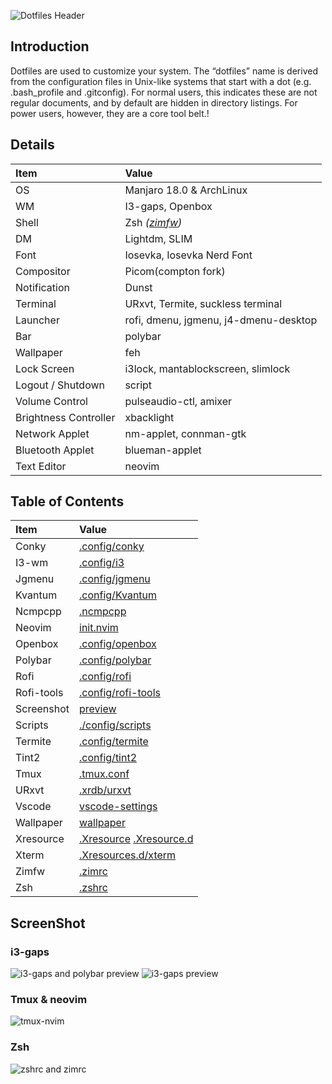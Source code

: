 ![Dotfiles Header](https://raw.githubusercontent.com/mnabila/dotfiles/master/images/header.png)

## Introduction

Dotfiles are used to customize your system. The “dotfiles” name is derived from the configuration files in Unix-like systems that start with a dot (e.g. .bash_profile and .gitconfig). For normal users, this indicates these are not regular documents, and by default are hidden in directory listings. For power users, however, they are a core tool belt.</tspan>!

## Details

| Item                  | Value                                           |
| :-------------------- | :---------------------------------------------- |
| OS                    | Manjaro 18.0 & ArchLinux                        |
| WM                    | I3-gaps, Openbox                                |
| Shell                 | Zsh _([zimfw](https://github.com/zimfw/zimfw))_ |
| DM                    | Lightdm, SLIM                                   |
| Font                  | Iosevka, Iosevka Nerd Font                      |
| Compositor            | Picom(compton fork)                             |
| Notification          | Dunst                                           |
| Terminal              | URxvt, Termite, suckless terminal               |
| Launcher              | rofi, dmenu, jgmenu, j4-dmenu-desktop           |
| Bar                   | polybar                                         |
| Wallpaper             | feh                                             |
| Lock Screen           | i3lock, mantablockscreen, slimlock              |
| Logout / Shutdown     | script                                          |
| Volume Control        | pulseaudio-ctl, amixer                          |
| Brightness Controller | xbacklight                                      |
| Network Applet        | nm-applet, connman-gtk                          |
| Bluetooth Applet      | blueman-applet                                  |
| Text Editor           | neovim                                          |

## Table of Contents

| Item       | Value                                                                                                                                                   |
| :--------- | :------------------------------------------------------------------------------------------------------------------------------------------------------ |
| Conky      | [.config/conky](https://github.com/mnabila/dotfiles/tree/master/.config/conky)                                                                          |
| I3-wm      | [.config/i3](https://github.com/mnabila/dotfiles/tree/master/.config/i3)                                                                                |
| Jgmenu     | [.config/jgmenu](https://github.com/mnabila/dotfiles/tree/master/.config/jgmenu)                                                                        |
| Kvantum    | [.config/Kvantum](https://github.com/mnabila/dotfiles/tree/master/.config/Kvantum)                                                                      |
| Ncmpcpp    | [.ncmpcpp](https://github.com/mnabila/dotfiles/tree/master/.ncmpcpp)                                                                                    |
| Neovim     | [init.nvim](https://github.com/mnabila/nvimrc)                                                                                                          |
| Openbox    | [.config/openbox](https://github.com/mnabila/dotfiles/tree/master/.config/openbox)                                                                      |
| Polybar    | [.config/polybar](https://github.com/mnabila/dotfiles/tree/master/.config/polybar)                                                                      |
| Rofi       | [.config/rofi](https://github.com/mnabila/dotfiles/tree/master/.config/rofi)                                                                            |
| Rofi-tools | [.config/rofi-tools](https://github.com/mnabila/dotfiles/tree/master/.config/rofi-tools)                                                                |
| Screenshot | [preview](https://github.com/mnabila/dotfiles/tree/master/preview)                                                                                      |
| Scripts    | [./config/scripts](https://github.com/mnabila/dotfiles/blob/master/.config/scripts)                                                                     |
| Termite    | [.config/termite](https://github.com/mnabila/dotfiles/tree/master/.config/termite)                                                                      |
| Tint2      | [.config/tint2](https://github.com/mnabila/dotfiles/tree/master/.config/tint2)                                                                          |
| Tmux       | [.tmux.conf](https://github.com/mnabila/dotfiles/blob/master/.tmux.conf)                                                                                |
| URxvt      | [.xrdb/urxvt](https://github.com/mnabila/dotfiles/blob/master/.Xresources.d/urxvt)                                                                      |
| Vscode     | [vscode-settings](https://github.com/mnabila/dotfiles/blob/master/vscode-settings.json)                                                                 |
| Wallpaper  | [wallpaper](https://github.com/mnabila/dotfiles/tree/master/wallpaper)                                                                                  |
| Xresource  | [.Xresource](https://github.com/mnabila/dotfiles/blob/master/.Xresources) [.Xresource.d](https://github.com/nabil48/dotfiles/tree/master/.Xresources.d) |
| Xterm      | [.Xresources.d/xterm](https://github.com/mnabila/dotfiles/blob/master/.Xresources.d/xterm)                                                              |
| Zimfw      | [.zimrc](https://github.com/mnabila/dotfiles/blob/master/.zimrc)                                                                                        |
| Zsh        | [.zshrc](https://github.com/mnabila/dotfiles/blob/master/.zshrc)                                                                                        |

## ScreenShot

### i3-gaps

![i3-gaps and polybar preview](https://github.com/mnabila/dotfiles/blob/master/preview/i3gaps-and-polybar-preview.png?raw=true)
![i3-gaps preview](https://github.com/mnabila/dotfiles/blob/master/preview/i3gaps-preview.png?raw=true)

### Tmux & neovim

![tmux-nvim](https://github.com/mnabila/dotfiles/blob/master/preview/tmux-preview.png?raw=true)

### Zsh

![zshrc and zimrc](https://github.com/mnabila/dotfiles/blob/master/preview/zsh-preview.png?raw=true)
